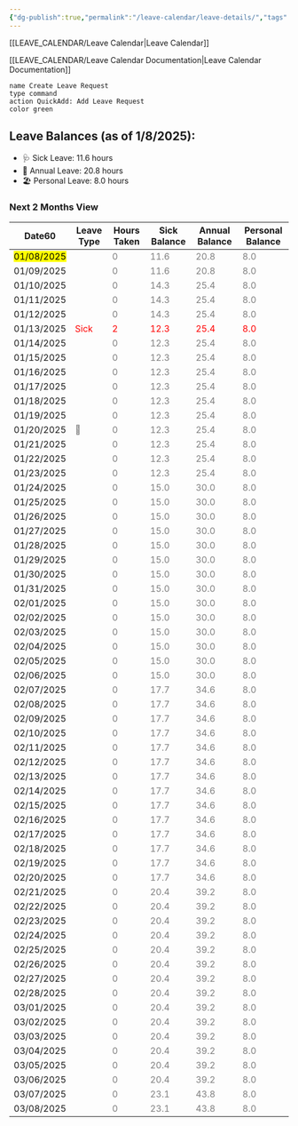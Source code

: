 ```yaml
---
{"dg-publish":true,"permalink":"/leave-calendar/leave-details/","tags":["Work","Projects"],"noteIcon":"","created":"2025-01-02 4:45:56 pm","updated":"2025-01-03 9:53:32 am"}
---
```



[[LEAVE_CALENDAR/Leave Calendar\|Leave Calendar]]

[[LEAVE_CALENDAR/Leave Calendar Documentation\|Leave Calendar Documentation]]

```button
name Create Leave Request
type command
action QuickAdd: Add Leave Request
color green
```


<p><span><h2 data-heading="**Leave Balances (as of 1/8/2025):**" dir="auto"><strong>Leave Balances (as of 1/8/2025):</strong></h2>
<ul>
<li dir="auto">🩺 Sick Leave: 11.6 hours  </li>
<li dir="auto">🌴 Annual Leave: 20.8 hours  </li>
<li dir="auto">🏖️ Personal Leave: 8.0 hours</li>
</ul></span></p>

### Next 2 Months View
<div><table class="dataview table-view-table"><thead class="table-view-thead"><tr class="table-view-tr-header"><th class="table-view-th"><span>Date</span><span class="dataview small-text">60</span></th><th class="table-view-th"><span>Leave Type</span></th><th class="table-view-th"><span>Hours Taken</span></th><th class="table-view-th"><span>Sick Balance</span></th><th class="table-view-th"><span>Annual Balance</span></th><th class="table-view-th"><span>Personal Balance</span></th></tr></thead><tbody class="table-view-tbody"><tr><td><span><span style="background-color: yellow; color: black;">01/08/2025</span></span></td><td><span><span style="color:gray">  </span></span></td><td><span><span style="color:gray">0</span></span></td><td><span><span style="color:gray">11.6</span></span></td><td><span><span style="color:gray">20.8</span></span></td><td><span><span style="color:gray">8.0</span></span></td></tr><tr><td><span><span style="">01/09/2025</span></span></td><td><span><span style="color:gray">  </span></span></td><td><span><span style="color:gray">0</span></span></td><td><span><span style="color:gray">11.6</span></span></td><td><span><span style="color:gray">20.8</span></span></td><td><span><span style="color:gray">8.0</span></span></td></tr><tr><td><span><span style="">01/10/2025</span></span></td><td><span><span style="color:gray">  </span></span></td><td><span><span style="color:gray">0</span></span></td><td><span><span style="color:gray">14.3</span></span></td><td><span><span style="color:gray">25.4</span></span></td><td><span><span style="color:gray">8.0</span></span></td></tr><tr><td><span><span style="">01/11/2025</span></span></td><td><span><span style="color:gray">  </span></span></td><td><span><span style="color:gray">0</span></span></td><td><span><span style="color:gray">14.3</span></span></td><td><span><span style="color:gray">25.4</span></span></td><td><span><span style="color:gray">8.0</span></span></td></tr><tr><td><span><span style="">01/12/2025</span></span></td><td><span><span style="color:gray">  </span></span></td><td><span><span style="color:gray">0</span></span></td><td><span><span style="color:gray">14.3</span></span></td><td><span><span style="color:gray">25.4</span></span></td><td><span><span style="color:gray">8.0</span></span></td></tr><tr><td><span><span style="">01/13/2025</span></span></td><td><span><span style="color:red">Sick </span></span></td><td><span><span style="color:red">2</span></span></td><td><span><span style="color:red">12.3</span></span></td><td><span><span style="color:red">25.4</span></span></td><td><span><span style="color:red">8.0</span></span></td></tr><tr><td><span><span style="">01/14/2025</span></span></td><td><span><span style="color:gray">  </span></span></td><td><span><span style="color:gray">0</span></span></td><td><span><span style="color:gray">12.3</span></span></td><td><span><span style="color:gray">25.4</span></span></td><td><span><span style="color:gray">8.0</span></span></td></tr><tr><td><span><span style="">01/15/2025</span></span></td><td><span><span style="color:gray">  </span></span></td><td><span><span style="color:gray">0</span></span></td><td><span><span style="color:gray">12.3</span></span></td><td><span><span style="color:gray">25.4</span></span></td><td><span><span style="color:gray">8.0</span></span></td></tr><tr><td><span><span style="">01/16/2025</span></span></td><td><span><span style="color:gray">  </span></span></td><td><span><span style="color:gray">0</span></span></td><td><span><span style="color:gray">12.3</span></span></td><td><span><span style="color:gray">25.4</span></span></td><td><span><span style="color:gray">8.0</span></span></td></tr><tr><td><span><span style="">01/17/2025</span></span></td><td><span><span style="color:gray">  </span></span></td><td><span><span style="color:gray">0</span></span></td><td><span><span style="color:gray">12.3</span></span></td><td><span><span style="color:gray">25.4</span></span></td><td><span><span style="color:gray">8.0</span></span></td></tr><tr><td><span><span style="">01/18/2025</span></span></td><td><span><span style="color:gray">  </span></span></td><td><span><span style="color:gray">0</span></span></td><td><span><span style="color:gray">12.3</span></span></td><td><span><span style="color:gray">25.4</span></span></td><td><span><span style="color:gray">8.0</span></span></td></tr><tr><td><span><span style="">01/19/2025</span></span></td><td><span><span style="color:gray">  </span></span></td><td><span><span style="color:gray">0</span></span></td><td><span><span style="color:gray">12.3</span></span></td><td><span><span style="color:gray">25.4</span></span></td><td><span><span style="color:gray">8.0</span></span></td></tr><tr><td><span><span style="">01/20/2025</span></span></td><td><span><span style="color:gray">  🎉</span></span></td><td><span><span style="color:gray">0</span></span></td><td><span><span style="color:gray">12.3</span></span></td><td><span><span style="color:gray">25.4</span></span></td><td><span><span style="color:gray">8.0</span></span></td></tr><tr><td><span><span style="">01/21/2025</span></span></td><td><span><span style="color:gray">  </span></span></td><td><span><span style="color:gray">0</span></span></td><td><span><span style="color:gray">12.3</span></span></td><td><span><span style="color:gray">25.4</span></span></td><td><span><span style="color:gray">8.0</span></span></td></tr><tr><td><span><span style="">01/22/2025</span></span></td><td><span><span style="color:gray">  </span></span></td><td><span><span style="color:gray">0</span></span></td><td><span><span style="color:gray">12.3</span></span></td><td><span><span style="color:gray">25.4</span></span></td><td><span><span style="color:gray">8.0</span></span></td></tr><tr><td><span><span style="">01/23/2025</span></span></td><td><span><span style="color:gray">  </span></span></td><td><span><span style="color:gray">0</span></span></td><td><span><span style="color:gray">12.3</span></span></td><td><span><span style="color:gray">25.4</span></span></td><td><span><span style="color:gray">8.0</span></span></td></tr><tr><td><span><span style="">01/24/2025</span></span></td><td><span><span style="color:gray">  </span></span></td><td><span><span style="color:gray">0</span></span></td><td><span><span style="color:gray">15.0</span></span></td><td><span><span style="color:gray">30.0</span></span></td><td><span><span style="color:gray">8.0</span></span></td></tr><tr><td><span><span style="">01/25/2025</span></span></td><td><span><span style="color:gray">  </span></span></td><td><span><span style="color:gray">0</span></span></td><td><span><span style="color:gray">15.0</span></span></td><td><span><span style="color:gray">30.0</span></span></td><td><span><span style="color:gray">8.0</span></span></td></tr><tr><td><span><span style="">01/26/2025</span></span></td><td><span><span style="color:gray">  </span></span></td><td><span><span style="color:gray">0</span></span></td><td><span><span style="color:gray">15.0</span></span></td><td><span><span style="color:gray">30.0</span></span></td><td><span><span style="color:gray">8.0</span></span></td></tr><tr><td><span><span style="">01/27/2025</span></span></td><td><span><span style="color:gray">  </span></span></td><td><span><span style="color:gray">0</span></span></td><td><span><span style="color:gray">15.0</span></span></td><td><span><span style="color:gray">30.0</span></span></td><td><span><span style="color:gray">8.0</span></span></td></tr><tr><td><span><span style="">01/28/2025</span></span></td><td><span><span style="color:gray">  </span></span></td><td><span><span style="color:gray">0</span></span></td><td><span><span style="color:gray">15.0</span></span></td><td><span><span style="color:gray">30.0</span></span></td><td><span><span style="color:gray">8.0</span></span></td></tr><tr><td><span><span style="">01/29/2025</span></span></td><td><span><span style="color:gray">  </span></span></td><td><span><span style="color:gray">0</span></span></td><td><span><span style="color:gray">15.0</span></span></td><td><span><span style="color:gray">30.0</span></span></td><td><span><span style="color:gray">8.0</span></span></td></tr><tr><td><span><span style="">01/30/2025</span></span></td><td><span><span style="color:gray">  </span></span></td><td><span><span style="color:gray">0</span></span></td><td><span><span style="color:gray">15.0</span></span></td><td><span><span style="color:gray">30.0</span></span></td><td><span><span style="color:gray">8.0</span></span></td></tr><tr><td><span><span style="">01/31/2025</span></span></td><td><span><span style="color:gray">  </span></span></td><td><span><span style="color:gray">0</span></span></td><td><span><span style="color:gray">15.0</span></span></td><td><span><span style="color:gray">30.0</span></span></td><td><span><span style="color:gray">8.0</span></span></td></tr><tr><td><span><span style="">02/01/2025</span></span></td><td><span><span style="color:gray">  </span></span></td><td><span><span style="color:gray">0</span></span></td><td><span><span style="color:gray">15.0</span></span></td><td><span><span style="color:gray">30.0</span></span></td><td><span><span style="color:gray">8.0</span></span></td></tr><tr><td><span><span style="">02/02/2025</span></span></td><td><span><span style="color:gray">  </span></span></td><td><span><span style="color:gray">0</span></span></td><td><span><span style="color:gray">15.0</span></span></td><td><span><span style="color:gray">30.0</span></span></td><td><span><span style="color:gray">8.0</span></span></td></tr><tr><td><span><span style="">02/03/2025</span></span></td><td><span><span style="color:gray">  </span></span></td><td><span><span style="color:gray">0</span></span></td><td><span><span style="color:gray">15.0</span></span></td><td><span><span style="color:gray">30.0</span></span></td><td><span><span style="color:gray">8.0</span></span></td></tr><tr><td><span><span style="">02/04/2025</span></span></td><td><span><span style="color:gray">  </span></span></td><td><span><span style="color:gray">0</span></span></td><td><span><span style="color:gray">15.0</span></span></td><td><span><span style="color:gray">30.0</span></span></td><td><span><span style="color:gray">8.0</span></span></td></tr><tr><td><span><span style="">02/05/2025</span></span></td><td><span><span style="color:gray">  </span></span></td><td><span><span style="color:gray">0</span></span></td><td><span><span style="color:gray">15.0</span></span></td><td><span><span style="color:gray">30.0</span></span></td><td><span><span style="color:gray">8.0</span></span></td></tr><tr><td><span><span style="">02/06/2025</span></span></td><td><span><span style="color:gray">  </span></span></td><td><span><span style="color:gray">0</span></span></td><td><span><span style="color:gray">15.0</span></span></td><td><span><span style="color:gray">30.0</span></span></td><td><span><span style="color:gray">8.0</span></span></td></tr><tr><td><span><span style="">02/07/2025</span></span></td><td><span><span style="color:gray">  </span></span></td><td><span><span style="color:gray">0</span></span></td><td><span><span style="color:gray">17.7</span></span></td><td><span><span style="color:gray">34.6</span></span></td><td><span><span style="color:gray">8.0</span></span></td></tr><tr><td><span><span style="">02/08/2025</span></span></td><td><span><span style="color:gray">  </span></span></td><td><span><span style="color:gray">0</span></span></td><td><span><span style="color:gray">17.7</span></span></td><td><span><span style="color:gray">34.6</span></span></td><td><span><span style="color:gray">8.0</span></span></td></tr><tr><td><span><span style="">02/09/2025</span></span></td><td><span><span style="color:gray">  </span></span></td><td><span><span style="color:gray">0</span></span></td><td><span><span style="color:gray">17.7</span></span></td><td><span><span style="color:gray">34.6</span></span></td><td><span><span style="color:gray">8.0</span></span></td></tr><tr><td><span><span style="">02/10/2025</span></span></td><td><span><span style="color:gray">  </span></span></td><td><span><span style="color:gray">0</span></span></td><td><span><span style="color:gray">17.7</span></span></td><td><span><span style="color:gray">34.6</span></span></td><td><span><span style="color:gray">8.0</span></span></td></tr><tr><td><span><span style="">02/11/2025</span></span></td><td><span><span style="color:gray">  </span></span></td><td><span><span style="color:gray">0</span></span></td><td><span><span style="color:gray">17.7</span></span></td><td><span><span style="color:gray">34.6</span></span></td><td><span><span style="color:gray">8.0</span></span></td></tr><tr><td><span><span style="">02/12/2025</span></span></td><td><span><span style="color:gray">  </span></span></td><td><span><span style="color:gray">0</span></span></td><td><span><span style="color:gray">17.7</span></span></td><td><span><span style="color:gray">34.6</span></span></td><td><span><span style="color:gray">8.0</span></span></td></tr><tr><td><span><span style="">02/13/2025</span></span></td><td><span><span style="color:gray">  </span></span></td><td><span><span style="color:gray">0</span></span></td><td><span><span style="color:gray">17.7</span></span></td><td><span><span style="color:gray">34.6</span></span></td><td><span><span style="color:gray">8.0</span></span></td></tr><tr><td><span><span style="">02/14/2025</span></span></td><td><span><span style="color:gray">  </span></span></td><td><span><span style="color:gray">0</span></span></td><td><span><span style="color:gray">17.7</span></span></td><td><span><span style="color:gray">34.6</span></span></td><td><span><span style="color:gray">8.0</span></span></td></tr><tr><td><span><span style="">02/15/2025</span></span></td><td><span><span style="color:gray">  </span></span></td><td><span><span style="color:gray">0</span></span></td><td><span><span style="color:gray">17.7</span></span></td><td><span><span style="color:gray">34.6</span></span></td><td><span><span style="color:gray">8.0</span></span></td></tr><tr><td><span><span style="">02/16/2025</span></span></td><td><span><span style="color:gray">  </span></span></td><td><span><span style="color:gray">0</span></span></td><td><span><span style="color:gray">17.7</span></span></td><td><span><span style="color:gray">34.6</span></span></td><td><span><span style="color:gray">8.0</span></span></td></tr><tr><td><span><span style="">02/17/2025</span></span></td><td><span><span style="color:gray">  </span></span></td><td><span><span style="color:gray">0</span></span></td><td><span><span style="color:gray">17.7</span></span></td><td><span><span style="color:gray">34.6</span></span></td><td><span><span style="color:gray">8.0</span></span></td></tr><tr><td><span><span style="">02/18/2025</span></span></td><td><span><span style="color:gray">  </span></span></td><td><span><span style="color:gray">0</span></span></td><td><span><span style="color:gray">17.7</span></span></td><td><span><span style="color:gray">34.6</span></span></td><td><span><span style="color:gray">8.0</span></span></td></tr><tr><td><span><span style="">02/19/2025</span></span></td><td><span><span style="color:gray">  </span></span></td><td><span><span style="color:gray">0</span></span></td><td><span><span style="color:gray">17.7</span></span></td><td><span><span style="color:gray">34.6</span></span></td><td><span><span style="color:gray">8.0</span></span></td></tr><tr><td><span><span style="">02/20/2025</span></span></td><td><span><span style="color:gray">  </span></span></td><td><span><span style="color:gray">0</span></span></td><td><span><span style="color:gray">17.7</span></span></td><td><span><span style="color:gray">34.6</span></span></td><td><span><span style="color:gray">8.0</span></span></td></tr><tr><td><span><span style="">02/21/2025</span></span></td><td><span><span style="color:gray">  </span></span></td><td><span><span style="color:gray">0</span></span></td><td><span><span style="color:gray">20.4</span></span></td><td><span><span style="color:gray">39.2</span></span></td><td><span><span style="color:gray">8.0</span></span></td></tr><tr><td><span><span style="">02/22/2025</span></span></td><td><span><span style="color:gray">  </span></span></td><td><span><span style="color:gray">0</span></span></td><td><span><span style="color:gray">20.4</span></span></td><td><span><span style="color:gray">39.2</span></span></td><td><span><span style="color:gray">8.0</span></span></td></tr><tr><td><span><span style="">02/23/2025</span></span></td><td><span><span style="color:gray">  </span></span></td><td><span><span style="color:gray">0</span></span></td><td><span><span style="color:gray">20.4</span></span></td><td><span><span style="color:gray">39.2</span></span></td><td><span><span style="color:gray">8.0</span></span></td></tr><tr><td><span><span style="">02/24/2025</span></span></td><td><span><span style="color:gray">  </span></span></td><td><span><span style="color:gray">0</span></span></td><td><span><span style="color:gray">20.4</span></span></td><td><span><span style="color:gray">39.2</span></span></td><td><span><span style="color:gray">8.0</span></span></td></tr><tr><td><span><span style="">02/25/2025</span></span></td><td><span><span style="color:gray">  </span></span></td><td><span><span style="color:gray">0</span></span></td><td><span><span style="color:gray">20.4</span></span></td><td><span><span style="color:gray">39.2</span></span></td><td><span><span style="color:gray">8.0</span></span></td></tr><tr><td><span><span style="">02/26/2025</span></span></td><td><span><span style="color:gray">  </span></span></td><td><span><span style="color:gray">0</span></span></td><td><span><span style="color:gray">20.4</span></span></td><td><span><span style="color:gray">39.2</span></span></td><td><span><span style="color:gray">8.0</span></span></td></tr><tr><td><span><span style="">02/27/2025</span></span></td><td><span><span style="color:gray">  </span></span></td><td><span><span style="color:gray">0</span></span></td><td><span><span style="color:gray">20.4</span></span></td><td><span><span style="color:gray">39.2</span></span></td><td><span><span style="color:gray">8.0</span></span></td></tr><tr><td><span><span style="">02/28/2025</span></span></td><td><span><span style="color:gray">  </span></span></td><td><span><span style="color:gray">0</span></span></td><td><span><span style="color:gray">20.4</span></span></td><td><span><span style="color:gray">39.2</span></span></td><td><span><span style="color:gray">8.0</span></span></td></tr><tr><td><span><span style="">03/01/2025</span></span></td><td><span><span style="color:gray">  </span></span></td><td><span><span style="color:gray">0</span></span></td><td><span><span style="color:gray">20.4</span></span></td><td><span><span style="color:gray">39.2</span></span></td><td><span><span style="color:gray">8.0</span></span></td></tr><tr><td><span><span style="">03/02/2025</span></span></td><td><span><span style="color:gray">  </span></span></td><td><span><span style="color:gray">0</span></span></td><td><span><span style="color:gray">20.4</span></span></td><td><span><span style="color:gray">39.2</span></span></td><td><span><span style="color:gray">8.0</span></span></td></tr><tr><td><span><span style="">03/03/2025</span></span></td><td><span><span style="color:gray">  </span></span></td><td><span><span style="color:gray">0</span></span></td><td><span><span style="color:gray">20.4</span></span></td><td><span><span style="color:gray">39.2</span></span></td><td><span><span style="color:gray">8.0</span></span></td></tr><tr><td><span><span style="">03/04/2025</span></span></td><td><span><span style="color:gray">  </span></span></td><td><span><span style="color:gray">0</span></span></td><td><span><span style="color:gray">20.4</span></span></td><td><span><span style="color:gray">39.2</span></span></td><td><span><span style="color:gray">8.0</span></span></td></tr><tr><td><span><span style="">03/05/2025</span></span></td><td><span><span style="color:gray">  </span></span></td><td><span><span style="color:gray">0</span></span></td><td><span><span style="color:gray">20.4</span></span></td><td><span><span style="color:gray">39.2</span></span></td><td><span><span style="color:gray">8.0</span></span></td></tr><tr><td><span><span style="">03/06/2025</span></span></td><td><span><span style="color:gray">  </span></span></td><td><span><span style="color:gray">0</span></span></td><td><span><span style="color:gray">20.4</span></span></td><td><span><span style="color:gray">39.2</span></span></td><td><span><span style="color:gray">8.0</span></span></td></tr><tr><td><span><span style="">03/07/2025</span></span></td><td><span><span style="color:gray">  </span></span></td><td><span><span style="color:gray">0</span></span></td><td><span><span style="color:gray">23.1</span></span></td><td><span><span style="color:gray">43.8</span></span></td><td><span><span style="color:gray">8.0</span></span></td></tr><tr><td><span><span style="">03/08/2025</span></span></td><td><span><span style="color:gray">  </span></span></td><td><span><span style="color:gray">0</span></span></td><td><span><span style="color:gray">23.1</span></span></td><td><span><span style="color:gray">43.8</span></span></td><td><span><span style="color:gray">8.0</span></span></td></tr></tbody></table></div>
